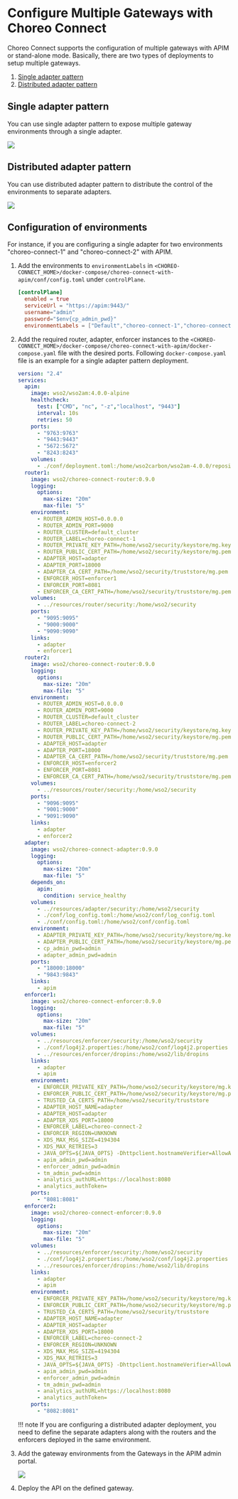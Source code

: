 # Configure Multiple Gateways with Choreo Connect

Choreo Connect supports the configuration of multiple gateways with APIM or stand-alone mode. Basically, there are two types of deployments to setup multiple gateways.

1. [Single adapter pattern](#single-adapter-pattern)
2. [Distributed adapter pattern](#distributed-adapter-pattern)

## Single adapter pattern

You can use single adapter pattern to expose multiple gateway environments through a single adapter.

![]({{base_path}}/assets/img/deploy/mgw/single-adapter-pattern.png)

## Distributed adapter pattern

You can use distributed adapter pattern to distribute the control of the environments to separate adapters.

![]({{base_path}}/assets/img/deploy/mgw/distributed-adapter-pattern.png)

## Configuration of environments

For instance, if you are configuring a single adapter for two environments "choreo-connect-1" and "choreo-connect-2" with APIM.

1. Add the environments to `environmentLabels` in `<CHOREO-CONNECT_HOME>/docker-compose/choreo-connect-with-apim/conf/config.toml` under `controlPlane`.

    ```toml
    [controlPlane]
      enabled = true
      serviceUrl = "https://apim:9443/"
      username="admin"
      password="$env{cp_admin_pwd}"
      environmentLabels = ["Default","choreo-connect-1","choreo-connect-2"]
    ```

2. Add the required router, adapter, enforcer instances to the `<CHOREO-CONNECT_HOME>/docker-compose/choreo-connect-with-apim/docker-compose.yaml` file with the desired ports. Following `docker-compose.yaml` file is an example for a single adapter pattern deployment. 

    ```yaml
    version: "2.4"
    services:
      apim:
        image: wso2/wso2am:4.0.0-alpine
        healthcheck:
          test: ["CMD", "nc", "-z","localhost", "9443"]
          interval: 10s
          retries: 50
        ports:
          - "9763:9763"
          - "9443:9443"
          - "5672:5672"
          - "8243:8243"
        volumes:
          - ./conf/deployment.toml:/home/wso2carbon/wso2am-4.0.0/repository/conf/deployment.toml
      router1:
        image: wso2/choreo-connect-router:0.9.0
        logging:
          options:
            max-size: "20m"
            max-file: "5"
        environment:
          - ROUTER_ADMIN_HOST=0.0.0.0
          - ROUTER_ADMIN_PORT=9000
          - ROUTER_CLUSTER=default_cluster
          - ROUTER_LABEL=choreo-connect-1
          - ROUTER_PRIVATE_KEY_PATH=/home/wso2/security/keystore/mg.key
          - ROUTER_PUBLIC_CERT_PATH=/home/wso2/security/keystore/mg.pem
          - ADAPTER_HOST=adapter
          - ADAPTER_PORT=18000
          - ADAPTER_CA_CERT_PATH=/home/wso2/security/truststore/mg.pem
          - ENFORCER_HOST=enforcer1
          - ENFORCER_PORT=8081
          - ENFORCER_CA_CERT_PATH=/home/wso2/security/truststore/mg.pem
        volumes:
          - ../resources/router/security:/home/wso2/security
        ports:
          - "9095:9095"
          - "9000:9000"
          - "9090:9090"
        links:
          - adapter
          - enforcer1
      router2:
        image: wso2/choreo-connect-router:0.9.0
        logging:
          options:
            max-size: "20m"
            max-file: "5"
        environment:
          - ROUTER_ADMIN_HOST=0.0.0.0
          - ROUTER_ADMIN_PORT=9000
          - ROUTER_CLUSTER=default_cluster
          - ROUTER_LABEL=choreo-connect-2
          - ROUTER_PRIVATE_KEY_PATH=/home/wso2/security/keystore/mg.key
          - ROUTER_PUBLIC_CERT_PATH=/home/wso2/security/keystore/mg.pem
          - ADAPTER_HOST=adapter
          - ADAPTER_PORT=18000
          - ADAPTER_CA_CERT_PATH=/home/wso2/security/truststore/mg.pem
          - ENFORCER_HOST=enforcer2
          - ENFORCER_PORT=8081
          - ENFORCER_CA_CERT_PATH=/home/wso2/security/truststore/mg.pem
        volumes:
          - ../resources/router/security:/home/wso2/security
        ports:
          - "9096:9095"
          - "9001:9000"
          - "9091:9090"
        links:
          - adapter
          - enforcer2
      adapter:
        image: wso2/choreo-connect-adapter:0.9.0
        logging:
          options:
            max-size: "20m"
            max-file: "5"
        depends_on:
          apim:
            condition: service_healthy
        volumes:
          - ../resources/adapter/security:/home/wso2/security
          - ./conf/log_config.toml:/home/wso2/conf/log_config.toml
          - ./conf/config.toml:/home/wso2/conf/config.toml
        environment:
          - ADAPTER_PRIVATE_KEY_PATH=/home/wso2/security/keystore/mg.key
          - ADAPTER_PUBLIC_CERT_PATH=/home/wso2/security/keystore/mg.pem
          - cp_admin_pwd=admin
          - adapter_admin_pwd=admin
        ports:
          - "18000:18000"
          - "9843:9843"
        links:
          - apim
      enforcer1:
        image: wso2/choreo-connect-enforcer:0.9.0
        logging:
          options:
            max-size: "20m"
            max-file: "5"
        volumes:
          - ../resources/enforcer/security:/home/wso2/security
          - ./conf/log4j2.properties:/home/wso2/conf/log4j2.properties
          - ../resources/enforcer/dropins:/home/wso2/lib/dropins
        links:
          - adapter
          - apim
        environment:
          - ENFORCER_PRIVATE_KEY_PATH=/home/wso2/security/keystore/mg.key
          - ENFORCER_PUBLIC_CERT_PATH=/home/wso2/security/keystore/mg.pem
          - TRUSTED_CA_CERTS_PATH=/home/wso2/security/truststore
          - ADAPTER_HOST_NAME=adapter
          - ADAPTER_HOST=adapter
          - ADAPTER_XDS_PORT=18000
          - ENFORCER_LABEL=choreo-connect-2
          - ENFORCER_REGION=UNKNOWN
          - XDS_MAX_MSG_SIZE=4194304
          - XDS_MAX_RETRIES=3
          - JAVA_OPTS=${JAVA_OPTS} -Dhttpclient.hostnameVerifier=AllowAll
          - apim_admin_pwd=admin
          - enforcer_admin_pwd=admin
          - tm_admin_pwd=admin
          - analytics_authURL=https://localhost:8080
          - analytics_authToken=
        ports:
          - "8081:8081"
      enforcer2:
        image: wso2/choreo-connect-enforcer:0.9.0
        logging:
          options:
            max-size: "20m"
            max-file: "5"
        volumes:
          - ../resources/enforcer/security:/home/wso2/security
          - ./conf/log4j2.properties:/home/wso2/conf/log4j2.properties
          - ../resources/enforcer/dropins:/home/wso2/lib/dropins
        links:
          - adapter
          - apim
        environment:
          - ENFORCER_PRIVATE_KEY_PATH=/home/wso2/security/keystore/mg.key
          - ENFORCER_PUBLIC_CERT_PATH=/home/wso2/security/keystore/mg.pem
          - TRUSTED_CA_CERTS_PATH=/home/wso2/security/truststore
          - ADAPTER_HOST_NAME=adapter
          - ADAPTER_HOST=adapter
          - ADAPTER_XDS_PORT=18000
          - ENFORCER_LABEL=choreo-connect-2
          - ENFORCER_REGION=UNKNOWN
          - XDS_MAX_MSG_SIZE=4194304
          - XDS_MAX_RETRIES=3
          - JAVA_OPTS=${JAVA_OPTS} -Dhttpclient.hostnameVerifier=AllowAll
          - apim_admin_pwd=admin
          - enforcer_admin_pwd=admin
          - tm_admin_pwd=admin
          - analytics_authURL=https://localhost:8080
          - analytics_authToken=
        ports:
          - "8082:8081"
    ```
    
    !!! note
        If you are configuring a distributed adapter deployment, you need to define the separate adapters along with the routers and the enforcers deployed in the same environment.

3. Add the gateway environments from the Gateways in the APIM admin portal.

    ![]({{base_path}}/assets/img/deploy/mgw/add-gateway-environment.png)

4. Deploy the API on the defined gateway.